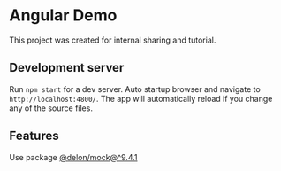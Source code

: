 # Angular Demo

This project was created for internal sharing and tutorial.

## Development server

Run `npm start` for a dev server. Auto startup browser and navigate to `http://localhost:4800/`. The app will automatically reload if you change any of the source files.

## Features

Use package [@delon/mock@^9.4.1](https://www.npmjs.com/package/@delon/mock/v/9.4.1)
